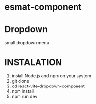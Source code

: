 # esmat-component


# Dropdown 
small dropdown menu

# INSTALATION
1. install Node.js and npm on your system
2. git clone <repository-url>
3. cd react-vite-dropdown-component
4. npm install
5. npm run dev 


